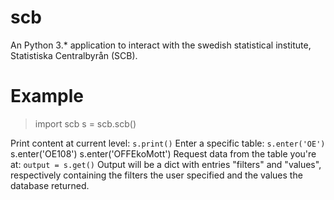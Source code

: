 # scb
An Python 3.* application to interact with the swedish statistical institute, Statistiska Centralbyrån (SCB).

# Example
> import scb
> s = scb.scb()


Print content at current level:
`s.print()`
Enter a specific table:
`s.enter('OE')
`s.enter('OE108')
s.enter('OFFEkoMott')
Request data from the table you're at:
`output = s.get()`
Output will be a dict with entries "filters" and "values", respectively containing the filters the user specified and the values the database returned.
